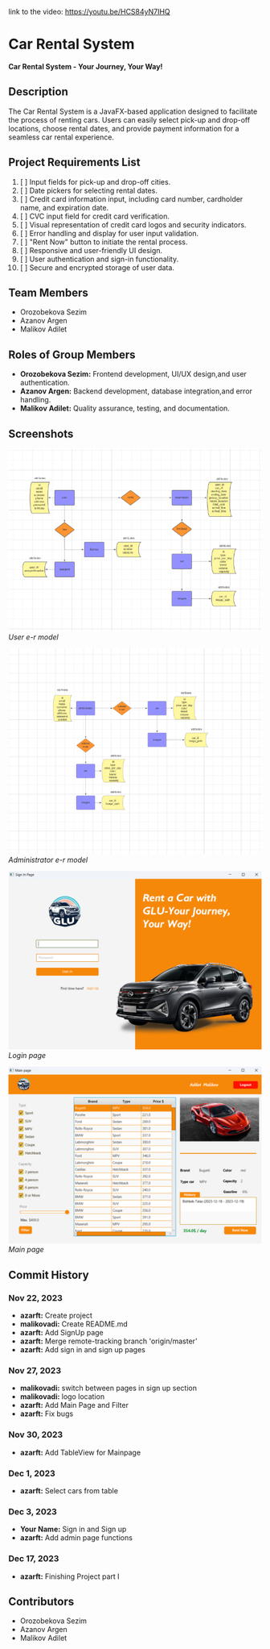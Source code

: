link to the video: https://youtu.be/HCS84yN7IHQ
# Car Rental System

**Car Rental System - Your Journey, Your Way!**

## Description

The Car Rental System is a JavaFX-based application designed to facilitate the process of renting cars. Users can easily select pick-up and drop-off locations, choose rental dates, and provide payment information for a seamless car rental experience.

## Project Requirements List

1. [ ]  Input fields for pick-up and drop-off cities.
2. [ ]  Date pickers for selecting rental dates.
3. [ ]  Credit card information input, including card number, cardholder name, and expiration date.
4. [ ]  CVC input field for credit card verification.
5. [ ]  Visual representation of credit card logos and security indicators.
6. [ ]  Error handling and display for user input validation.
7. [ ]  "Rent Now" button to initiate the rental process.
8. [ ]  Responsive and user-friendly UI design.
9. [ ]  User authentication and sign-in functionality.
10. [ ]  Secure and encrypted storage of user data.

## Team Members

- Orozobekova Sezim
- Azanov Argen
- Malikov Adilet

## Roles of Group Members

- **Orozobekova Sezim:** Frontend development, UI/UX design,and user authentication.
- **Azanov Argen:** Backend development, database integration,and error handling.
- **Malikov Adilet:** Quality assurance, testing, and documentation.

## Screenshots
![User e-r model](Screenshots/user.png)
*User e-r model*

![Administrator e-r model](Screenshots/administrator.png)
*Administrator e-r model*

![Screenshot 1](Screenshots/screenshot1.png)
*Login page*

![Screenshot 2](Screenshots/screenshot2.png)
*Main page*

## Commit History

### Nov 22, 2023

- **azarft:** Create project
- **malikovadi:** Create README.md
- **azarft:** Add SignUp page
- **azarft:** Merge remote-tracking branch 'origin/master'
- **azarft:** Add sign in and sign up pages

### Nov 27, 2023

- **malikovadi:** switch between pages in sign up section
- **malikovadi:** logo location
- **azarft:** Add Main Page and Filter
- **azarft:** Fix bugs

### Nov 30, 2023

- **azarft:** Add TableView for Mainpage

### Dec 1, 2023

- **azarft:** Select cars from table

### Dec 3, 2023

- **Your Name:** Sign in and Sign up
- **azarft:** Add admin page functions

### Dec 17, 2023

- **azarft:** Finishing Project part I

## Contributors

- Orozobekova Sezim
- Azanov Argen
- Malikov Adilet
